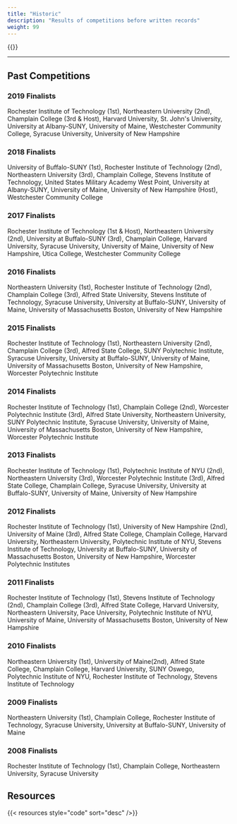 ```yaml
---
title: "Historic"
description: "Results of competitions before written records"
weight: 99
---
```


{{<toc>}}

---

## Past Competitions

### 2019 Finalists
Rochester Institute of Technology (1st), Northeastern University (2nd), Champlain College (3rd & Host), Harvard University, St. John's University, University at Albany-SUNY, University of Maine, Westchester Community College, Syracuse University, University of New Hampshire

### 2018 Finalists
University of Buffalo-SUNY (1st), Rochester Institute of Technology (2nd), Northeastern University (3rd), Champlain College, Stevens Institute of Technology, United States Military Academy West Point, University at Albany-SUNY, University of Maine, University of New Hampshire (Host), Westchester Community College

### 2017 Finalists
Rochester Institute of Technology (1st & Host), Northeastern University (2nd), University at Buffalo-SUNY (3rd), Champlain College, Harvard University, Syracuse University, University of Maine, University of New Hampshire, Utica College, Westchester Community College

### 2016 Finalists
Northeastern University (1st), Rochester Institute of Technology (2nd), Champlain College (3rd), Alfred State University, Stevens Institute of Technology, Syracuse University, University at Buffalo-SUNY, University of Maine, University of Massachusetts Boston, University of New Hampshire

### 2015 Finalists
Rochester Institute of Technology (1st), Northeastern University (2nd), Champlain College (3rd), Alfred State College, SUNY Polytechnic Institute, Syracuse University, University at Buffalo-SUNY, University of Maine, University of Massachusetts Boston, University of New Hampshire, Worcester Polytechnic Institute

### 2014 Finalists
Rochester Institute of Technology (1st), Champlain College (2nd), Worcester Polytechnic Institute (3rd), Alfred State University, Northeastern University, SUNY Polytechnic Institute, Syracuse University, University of Maine, University of Massachusetts Boston, University of New Hampshire, Worcester Polytechnic Institute

### 2013 Finalists
Rochester Institute of Technology (1st), Polytechnic Institute of NYU (2nd), Northeastern University (3rd), Worcester Polytechnic Institute (3rd), Alfred State College, Champlain College, Syracuse University, University at Buffalo-SUNY, University of Maine, University of New Hampshire

### 2012 Finalists
Rochester Institute of Technology (1st), University of New Hampshire (2nd), University of Maine (3rd), Alfred State College, Champlain College, Harvard University, Northeastern University, Polytechnic Institute of NYU, Stevens Institute of Technology, University at Buffalo-SUNY, University of Massachusetts Boston, University of New Hampshire, Worcester Polytechnic Institutes

### 2011 Finalists
Rochester Institute of Technology (1st), Stevens Institute of Technology (2nd), Champlain College (3rd), Alfred State College, Harvard University, Northeastern University, Pace University, Polytechnic Institute of NYU, University of Maine, University of Massachusetts Boston, University of New Hampshire

### 2010 Finalists
Northeastern University (1st), University of Maine(2nd), Alfred State College, Champlain College, Harvard University, SUNY Oswego, Polytechnic Institute of NYU, Rochester Institute of Technology, Stevens Institute of Technology

### 2009 Finalists
Northeastern University (1st), Champlain College, Rochester Institute of Technology, Syracuse University, University at Buffalo-SUNY, University of Maine

### 2008 Finalists 
Rochester Institute of Technology (1st), Champlain College, Northeastern University, Syracuse University

## Resources

{{< resources style="code" sort="desc" />}}

